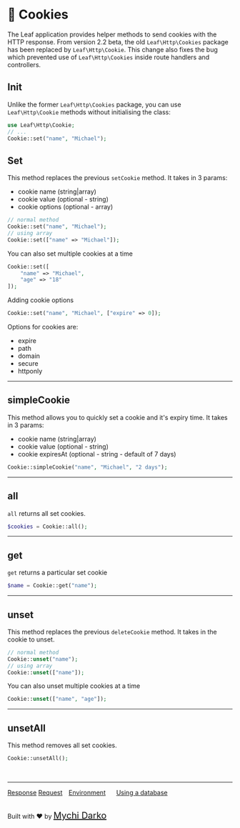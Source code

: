 # 🍪 Cookies

The Leaf application provides helper methods to send cookies with the HTTP response. From version 2.2 beta, the old `Leaf\Http\Cookies` package has been replaced by `Leaf\Http\Cookie`. This change also fixes the bug which prevented use of `Leaf\Http\Cookies` inside route handlers and controllers.

## Init

Unlike the former `Leaf\Http\Cookies` package, you can use `Leaf\Http\Cookie` methods without initialising the class:

```php
use Leaf\Http\Cookie;
// ...
Cookie::set("name", "Michael");
```

## Set

This method replaces the previous `setCookie` method. It takes in 3 params:

- cookie name (string|array)
- cookie value (optional - string)
- cookie options (optional - array)

```php
// normal method
Cookie::set("name", "Michael");
// using array
Cookie::set(["name" => "Michael"]);
```

You can also set multiple cookies at a time

```php
Cookie::set([
    "name" => "Michael",
    "age" => "18"
]);
```

Adding cookie options

```php
Cookie::set("name", "Michael", ["expire" => 0]);
```

Options for cookies are:

- expire
- path
- domain
- secure
- httponly

<hr>

## simpleCookie

This method allows you to quickly set a cookie and it's expiry time. It takes in 3 params:

- cookie name (string|array)
- cookie value (optional - string)
- cookie expiresAt (optional - string - default of 7 days)

```php
Cookie::simpleCookie("name", "Michael", "2 days");
```

<hr>

## all

`all` returns all set cookies.

```php
$cookies = Cookie::all();
```

<hr>

## get

`get` returns a particular set cookie

```php
$name = Cookie::get("name");
```

<hr>

## unset

This method replaces the previous `deleteCookie` method. It takes in the cookie to unset.

```php
// normal method
Cookie::unset("name");
// using array
Cookie::unset(["name"]);
```

You can also unset multiple cookies at a time

```php
Cookie::unset(["name", "age"]);
```

<hr>

## unsetAll

This method removes all set cookies.

```php
Cookie::unsetAll();
```

<br>
<hr>

<a href="#/v/2.2-beta/http/response" style="margin: 0px">Response</a>
<a href="#/v/2.2-beta/http/request" style="margin: 0px; 10px;">Request</a>
<a href="#/v/2.2-beta/environment" style="margin: 0px 10px;">Environment</a>
<a href="#/v/2.2-beta/database" style="margin: 0px 10px;">Using a database</a>

<br>
Built with ❤ by <a href="https://mychi.netlify.com" style="font-size: 20px; color: #111;" target="_blank">Mychi Darko</a>
